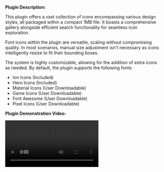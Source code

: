 **Plugin Description:**

This plugin offers a vast collection of icons encompassing various design styles, all packaged within a compact 1MB file. It boasts a comprehensive gallery alongside efficient search functionality for seamless icon exploration.

Font icons within the plugin are versatile, scaling without compromising quality. In most scenarios, manual size adjustment isn't necessary as icons intelligently resize to fit their bounding boxes.

The system is highly customizable, allowing for the addition of extra icons as needed. By default, the plugin supports the following fonts:

- Ion Icons (Included)
- Hero Icons (Included)
- Material Icons (User Downloadable)
- Game Icons (User Downloadable)
- Font Awesome (User Downloadable)
- Pixel Icons (User Downloadable)

**Plugin Demonstration Video:**

<video src="https://raw.githubusercontent.com/irajsb/UMGPluginDocs/main/Misc/FontIconsAdvanced.mp4" controls="controls" style="max-width: 730px;">
</video>


